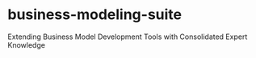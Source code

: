 # business-modeling-suite
Extending Business Model Development Tools with Consolidated Expert Knowledge
